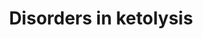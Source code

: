 ---
annotations:
- id: DOID:14723
  parent: genetic disease
  type: Disease Ontology
  value: beta-ketothiolase deficiency
- id: PW:0002549
  parent: disease pathway
  type: Pathway Ontology
  value: succinyl-CoA:3-oxoacid transferase deficiency pathway
- id: PW:0000777
  parent: classic metabolic pathway
  type: Pathway Ontology
  value: ketone bodies degradation pathway
- id: PW:0000002
  parent: classic metabolic pathway
  type: Pathway Ontology
  value: classic metabolic pathway
- id: PW:0000454
  parent: classic metabolic pathway
  type: Pathway Ontology
  value: cholesterol biosynthetic pathway
authors:
- SamDrabbe
- DeSl
- Eweitz
citedin: ''
communities:
- IEM
- RareDiseases
description: 'The disorders of Ketolysis pathway described the molecular mechanism
  utilized under starvation or fasting conditions.  This pathway was inspired by Chapter
  23 of the book of Blau, edition 4 (ISBN 3642403360 (978-3642403361)), Figure 23.3.  For
  the ketone body pathway see: [https://www.wikipathways.org/index.php/Pathway:WP5175
  WP5175] '
last-edited: 2024-01-29
ndex: null
organisms:
- Homo sapiens
redirect_from:
- /index.php/Pathway:WP5195
- /instance/WP5195
- /instance/WP5195_r128225
revision: r128225
schema-jsonld:
- '@context': https://schema.org/
  '@id': https://wikipathways.github.io/pathways/WP5195.html
  '@type': Dataset
  creator:
    '@type': Organization
    name: WikiPathways
  description: 'The disorders of Ketolysis pathway described the molecular mechanism
    utilized under starvation or fasting conditions.  This pathway was inspired by
    Chapter 23 of the book of Blau, edition 4 (ISBN 3642403360 (978-3642403361)),
    Figure 23.3.  For the ketone body pathway see: [https://www.wikipathways.org/index.php/Pathway:WP5175
    WP5175] '
  keywords:
  - 3-hydroxybutyric acid
  - Acetoacetate
  - Acetoacetyl-CoA
  - Acetyl-CoA
  - BDH1
  - CT
  - HMCS1
  - HMG-CoA
  - HSCoA
  - MAT
  - SCOT1
  - Succinate
  - Succinyl-CoA
  license: CC0
  name: Disorders in ketolysis
seo: CreativeWork
title: Disorders in ketolysis
wpid: WP5195
---